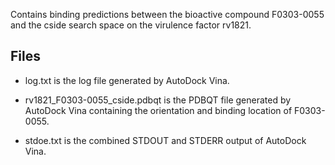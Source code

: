 Contains binding predictions between the bioactive compound F0303-0055 and the cside search space on the virulence factor rv1821.

## Files

- log.txt is the log file generated by AutoDock Vina.

- rv1821_F0303-0055_cside.pdbqt is the PDBQT file generated by AutoDock Vina containing the orientation and binding location of F0303-0055.

- stdoe.txt is the combined STDOUT and STDERR output of AutoDock Vina.

